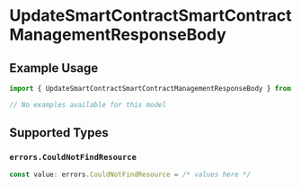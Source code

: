 # UpdateSmartContractSmartContractManagementResponseBody

## Example Usage

```typescript
import { UpdateSmartContractSmartContractManagementResponseBody } from "@starton/sdk/sdk/models/errors";

// No examples available for this model
```

## Supported Types

### `errors.CouldNotFindResource`

```typescript
const value: errors.CouldNotFindResource = /* values here */
```

